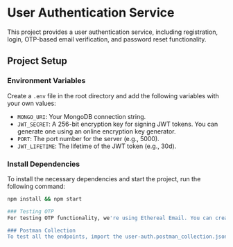 # User Authentication Service

This project provides a user authentication service, including registration, login, OTP-based email verification, and password reset functionality.

## Project Setup

### Environment Variables

Create a `.env` file in the root directory and add the following variables with your own values:

- `MONGO_URI`: Your MongoDB connection string.
- `JWT_SECRET`: A 256-bit encryption key for signing JWT tokens. You can generate one using an online encryption key generator.
- `PORT`: The port number for the server (e.g., 5000).
- `JWT_LIFETIME`: The lifetime of the JWT token (e.g., 30d).

### Install Dependencies

To install the necessary dependencies and start the project, run the following command:

```bash
npm install && npm start

### Testing OTP
For testing OTP functionality, we're using Ethereal Email. You can create a free email account there and use it to send and receive OTPs.

### Postman Collection
To test all the endpoints, import the user-auth.postman_collection.json file into Postman. This collection includes pre-configured requests for all authentication-related routes, including OTP generation and verification.

